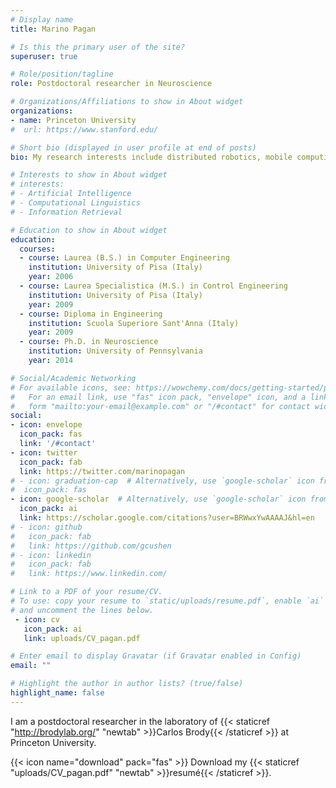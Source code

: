```yaml
---
# Display name
title: Marino Pagan

# Is this the primary user of the site?
superuser: true

# Role/position/tagline
role: Postdoctoral researcher in Neuroscience

# Organizations/Affiliations to show in About widget
organizations:
- name: Princeton University
#  url: https://www.stanford.edu/

# Short bio (displayed in user profile at end of posts)
bio: My research interests include distributed robotics, mobile computing and programmable matter.

# Interests to show in About widget
# interests:
# - Artificial Intelligence
# - Computational Linguistics
# - Information Retrieval

# Education to show in About widget
education:
  courses:
  - course: Laurea (B.S.) in Computer Engineering
    institution: University of Pisa (Italy)
    year: 2006
  - course: Laurea Specialistica (M.S.) in Control Engineering
    institution: University of Pisa (Italy)
    year: 2009
  - course: Diploma in Engineering
    institution: Scuola Superiore Sant'Anna (Italy)
    year: 2009
  - course: Ph.D. in Neuroscience
    institution: University of Pennsylvania
    year: 2014

# Social/Academic Networking
# For available icons, see: https://wowchemy.com/docs/getting-started/page-builder/#icons
#   For an email link, use "fas" icon pack, "envelope" icon, and a link in the
#   form "mailto:your-email@example.com" or "/#contact" for contact widget.
social:
- icon: envelope
  icon_pack: fas
  link: '/#contact'
- icon: twitter
  icon_pack: fab
  link: https://twitter.com/marinopagan
# - icon: graduation-cap  # Alternatively, use `google-scholar` icon from `ai` icon pack
#  icon_pack: fas
- icon: google-scholar  # Alternatively, use `google-scholar` icon from `ai` icon pack
  icon_pack: ai  
  link: https://scholar.google.com/citations?user=BRWwxYwAAAAJ&hl=en
# - icon: github
#   icon_pack: fab
#   link: https://github.com/gcushen
# - icon: linkedin
#   icon_pack: fab
#   link: https://www.linkedin.com/

# Link to a PDF of your resume/CV.
# To use: copy your resume to `static/uploads/resume.pdf`, enable `ai` icons in `params.toml`, 
# and uncomment the lines below.
 - icon: cv
   icon_pack: ai
   link: uploads/CV_pagan.pdf

# Enter email to display Gravatar (if Gravatar enabled in Config)
email: ""

# Highlight the author in author lists? (true/false)
highlight_name: false
---
```


I am a postdoctoral researcher in the laboratory of {{< staticref "http://brodylab.org/" "newtab" >}}Carlos Brody{{< /staticref >}} at Princeton University.

{{< icon name="download" pack="fas" >}} Download my {{< staticref "uploads/CV_pagan.pdf" "newtab" >}}resumé{{< /staticref >}}.
